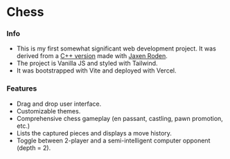 # Chess
### Info
- This is my first somewhat significant web development project. It was derived from a [C++ version](https://github.com/isaiahpfisher/chess-console) made with [Jaxen Roden](https://github.com/jaxenroden).
- The project is Vanilla JS and styled with Tailwind.
- It was bootstrapped with Vite and deployed with Vercel.
### Features
- Drag and drop user interface.
- Customizable themes.
- Comprehensive chess gameplay (en passant, castling, pawn promotion, etc.)
- Lists the captured pieces and displays a move history.
- Toggle between 2-player and a semi-intelligent computer opponent (depth = 2).
  

